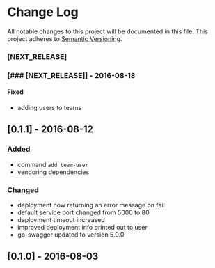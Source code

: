 # Change Log
All notable changes to this project will be documented in this file.
This project adheres to [Semantic Versioning](http://semver.org/).

### [NEXT_RELEASE]
### [### [NEXT_RELEASE]] - 2016-08-18
#### Fixed
- adding users to teams

## [0.1.1] - 2016-08-12
### Added
- command `add team-user`
- vendoring dependencies

### Changed
- deployment now returning an error message on fail
- default service port changed from 5000 to 80
- deployment timeout increased
- improved deployment info printed out to user
- go-swagger updated to version 5.0.0

## [0.1.0] - 2016-08-03
